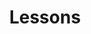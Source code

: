 ---
layout: page
title: Lessons
page_order: 0
has_children: true
description: Lessons
parent: Overview - iOS
has_toc: true
---